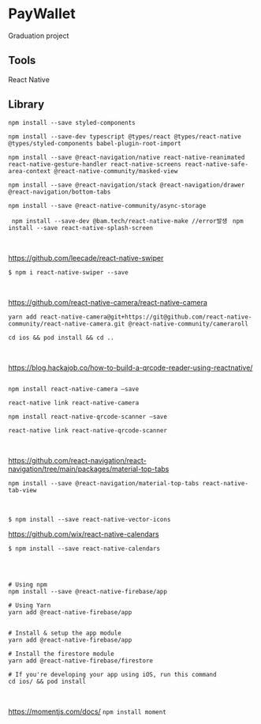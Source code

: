 # PayWallet
 Graduation project




## Tools

React Native


## Library

`npm install --save styled-components`

`npm install --save-dev typescript @types/react @types/react-native @types/styled-components babel-plugin-root-import`

`npm install --save @react-navigation/native react-native-reanimated react-native-gesture-handler react-native-screens react-native-safe-area-context @react-native-community/masked-view`

`npm install --save @react-navigation/stack @react-navigation/drawer @react-navigation/bottom-tabs`


`npm install --save @react-native-community/async-storage`


` npm install --save-dev @bam.tech/react-native-make //error발생`
` npm install --save react-native-splash-screen`


<br/>

https://github.com/leecade/react-native-swiper

```
$ npm i react-native-swiper --save

```



<br/>

https://github.com/react-native-camera/react-native-camera

```
yarn add react-native-camera@git+https://git@github.com/react-native-community/react-native-camera.git @react-native-community/cameraroll

cd ios && pod install && cd ..
```


<br/>

https://blog.hackajob.co/how-to-build-a-qrcode-reader-using-reactnative/

```

npm install react-native-camera —save

react-native link react-native-camera

npm install react-native-qrcode-scanner —save

react-native link react-native-qrcode-scanner

```


<br/>

https://github.com/react-navigation/react-navigation/tree/main/packages/material-top-tabs


```
npm install --save @react-navigation/material-top-tabs react-native-tab-view

```


<br/>

```
$ npm install --save react-native-vector-icons
```

https://github.com/wix/react-native-calendars

```
$ npm install --save react-native-calendars

```


<br/>


```

# Using npm
npm install --save @react-native-firebase/app

# Using Yarn
yarn add @react-native-firebase/app

```


```

# Install & setup the app module
yarn add @react-native-firebase/app

# Install the firestore module
yarn add @react-native-firebase/firestore

# If you're developing your app using iOS, run this command
cd ios/ && pod install

```

<br/>

https://momentjs.com/docs/
`npm install moment`

